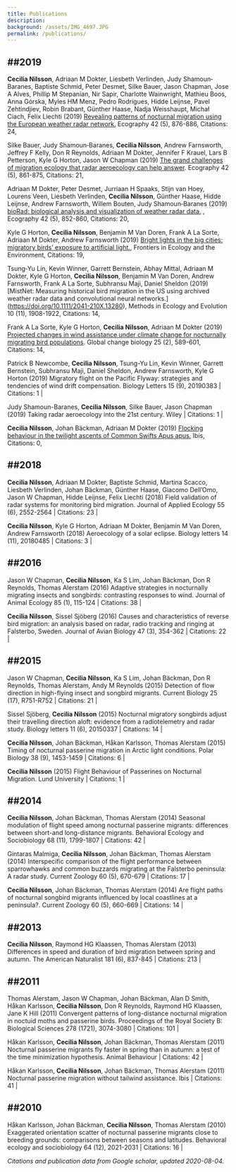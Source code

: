 ```yaml
---
title: Publications
description: 
background: /assets/IMG_4697.JPG
permalink: /publications/
---
```


<script type='text/javascript' src='https://d1bxh8uas1mnw7.cloudfront.net/assets/embed.js'></script>
  
##2019  
-----
  
**Cecilia Nilsson**, Adriaan M Dokter, Liesbeth Verlinden, Judy Shamoun‐Baranes, Baptiste Schmid, Peter Desmet, Silke Bauer, Jason Chapman, Jose A Alves, Phillip M Stepanian, Nir Sapir, Charlotte Wainwright, Mathieu Boos, Anna Górska, Myles HM Menz, Pedro Rodrigues, Hidde Leijnse, Pavel Zehtindjiev, Robin Brabant, Günther Haase, Nadja Weisshaupt, Michał Ciach, Felix Liechti (2019) [Revealing patterns of nocturnal migration using the European weather radar network.](https://onlinelibrary.wiley.com/doi/epdf/10.1111/ecog.04003) Ecography 42 (5), 876-886,  Citations: 24,  <span data-badge-popover="right" data-badge-type="4" data-doi="10.1111/ecog.04003" data-hide-no-mentions="true" data-hide-less-than="10" class="altmetric-embed"></span>
  
Silke Bauer, Judy Shamoun‐Baranes, **Cecilia Nilsson**, Andrew Farnsworth, Jeffrey F Kelly, Don R Reynolds, Adriaan M Dokter, Jennifer F Krauel, Lars B Petterson, Kyle G Horton, Jason W Chapman (2019) 
[The grand challenges of migration ecology that radar aeroecology can help answer](https://onlinelibrary.wiley.com/doi/epdf/10.1111/ecog.04083). 
Ecography 42 (5), 861-875, Citations: 21, 
<span data-badge-popover="right" data-badge-type="4" data-doi="10.1111/ecog.04083" data-hide-no-mentions="true" data-hide-less-than="10" class="altmetric-embed"></span>
  
Adriaan M Dokter, Peter Desmet, Jurriaan H Spaaks, Stijn van Hoey, Lourens Veen, Liesbeth Verlinden, **Cecilia Nilsson**, Günther Haase, Hidde Leijnse, Andrew Farnsworth, Willem Bouten, Judy Shamoun‐Baranes (2019) 
[bioRad: biological analysis and visualization of weather radar data.](https://onlinelibrary.wiley.com/doi/abs/10.1111/ecog.04028)
, Ecography 42 (5), 852-860, Citations: 20, 
<span data-badge-popover="right" data-badge-type="4" data-doi="10.1111/ecog.04028" data-hide-no-mentions="true" data-hide-less-than="10" class="altmetric-embed"></span>
  
Kyle G Horton, **Cecilia Nilsson**, Benjamin M Van Doren, Frank A La Sorte, Adriaan M Dokter, Andrew Farnsworth (2019) [Bright lights in the big cities: migratory birds’ exposure to artificial light.](https://doi.org/10.1002/fee.2029),  Frontiers in Ecology and the Environment,  Citations: 19, 
<span data-badge-popover="right" data-badge-type="4" data-doi="10.1002/fee.2029" data-hide-no-mentions="true" data-hide-less-than="10" class="altmetric-embed"></span>
  
Tsung‐Yu Lin, Kevin Winner, Garrett Bernstein, Abhay Mittal, Adriaan M Dokter, Kyle G Horton, **Cecilia Nilsson**, Benjamin M Van Doren, Andrew Farnsworth, Frank A La Sorte, Subhransu Maji, Daniel Sheldon (2019) [MistNet: Measuring historical bird migration in the US using archived weather radar data and convolutional neural networks.] (https://doi.org/10.1111/2041-210X.13280), Methods in Ecology and Evolution 10 (11), 1908-1922, Citations: 14,  
<span data-badge-popover="right" data-badge-type="4" data-doi="10.1111/2041-210X.13280" data-hide-no-mentions="true" data-hide-less-than="10" class="altmetric-embed"></span>
  
Frank A La Sorte, Kyle G Horton, **Cecilia Nilsson**, Adriaan M Dokter (2019) 
[Projected changes in wind assistance under climate change for nocturnally migrating bird populations](https://par.nsf.gov/servlets/purl/10092560). 
Global change biology 25 (2), 589-601, Citations: 14,  <span data-badge-popover="right" data-badge-type="4" data-doi="10.1111/gcb.14531" data-hide-no-mentions="true" data-hide-less-than="10" class="altmetric-embed"></span>
  
Patrick B Newcombe, **Cecilia Nilsson**, Tsung-Yu Lin, Kevin Winner, Garrett Bernstein, Subhransu Maji, Daniel Sheldon, Andrew Farnsworth, Kyle G Horton (2019) Migratory flight on the Pacific Flyway: strategies and tendencies of wind drift compensation. Biology Letters 15 (9), 20190383 | Citations: 1 | <span data-badge-popover="right" data-badge-type="4" data-doi="10.1111/ecog.04003" data-hide-no-mentions="true" data-hide-less-than="10" class="altmetric-embed"></span>
  
Judy Shamoun-Baranes, **Cecilia Nilsson**, Silke Bauer, Jason Chapman (2019) Taking radar aeroecology into the 21st century. Wiley | Citations: 1 | <span data-badge-popover="right" data-badge-type="4" data-doi="10.1111/ecog.04003" data-hide-no-mentions="true" data-hide-less-than="10" class="altmetric-embed"></span>
  
**Cecilia Nilsson**, Johan Bäckman, Adriaan M Dokter (2019) [Flocking behaviour in the twilight ascents of Common Swifts Apus apus.](https://doi.org/10.1111/ibi.12704) Ibis,  Citations: 0,  <span data-badge-popover="right" data-badge-type="4" data-doi="10.1111/ibi.12704" data-hide-no-mentions="true" data-hide-less-than="10" class="altmetric-embed"></span>
  
##2018  
-----
  
**Cecilia Nilsson**, Adriaan M Dokter, Baptiste Schmid, Martina Scacco, Liesbeth Verlinden, Johan Bäckman, Günther Haase, Giacomo Dell’Omo, Jason W Chapman, Hidde Leijnse, Felix Liechti (2018) Field validation of radar systems for monitoring bird migration. Journal of Applied Ecology 55 (6), 2552-2564 | Citations: 23 | <span data-badge-popover="right" data-badge-type="4" data-doi="10.1111/ecog.04003" data-hide-no-mentions="true" data-hide-less-than="10" class="altmetric-embed"></span>
  
**Cecilia Nilsson**, Kyle G Horton, Adriaan M Dokter, Benjamin M Van Doren, Andrew Farnsworth (2018) Aeroecology of a solar eclipse. Biology letters 14 (11), 20180485 | Citations: 3 | <span data-badge-popover="right" data-badge-type="4" data-doi="10.1111/ecog.04003" data-hide-no-mentions="true" data-hide-less-than="10" class="altmetric-embed"></span>
   
##2016  
-----
  
Jason W Chapman, **Cecilia Nilsson**, Ka S Lim, Johan Bäckman, Don R Reynolds, Thomas Alerstam (2016) Adaptive strategies in nocturnally migrating insects and songbirds: contrasting responses to wind. Journal of Animal Ecology 85 (1), 115-124 | Citations: 38 | <span data-badge-popover="right" data-badge-type="4" data-doi="10.1111/ecog.04003" data-hide-no-mentions="true" data-hide-less-than="10" class="altmetric-embed"></span>
  
**Cecilia Nilsson**, Sissel Sjöberg (2016) Causes and characteristics of reverse bird migration: an analysis based on radar, radio tracking and ringing at Falsterbo, Sweden. Journal of Avian Biology 47 (3), 354-362 | Citations: 22 | <span data-badge-popover="right" data-badge-type="4" data-doi="10.1111/ecog.04003" data-hide-no-mentions="true" data-hide-less-than="10" class="altmetric-embed"></span>
     
##2015  
-----
  
Jason W Chapman, **Cecilia Nilsson**, Ka S Lim, Johan Bäckman, Don R Reynolds, Thomas Alerstam, Andy M Reynolds (2015) Detection of flow direction in high-flying insect and songbird migrants. Current Biology 25 (17), R751-R752 | Citations: 21 | <span data-badge-popover="right" data-badge-type="4" data-doi="10.1111/ecog.04003" data-hide-no-mentions="true" data-hide-less-than="10" class="altmetric-embed"></span>
  
Sissel Sjöberg, **Cecilia Nilsson** (2015) Nocturnal migratory songbirds adjust their travelling direction aloft: evidence from a radiotelemetry and radar study. Biology letters 11 (6), 20150337 | Citations: 14 | <span data-badge-popover="right" data-badge-type="4" data-doi="10.1111/ecog.04003" data-hide-no-mentions="true" data-hide-less-than="10" class="altmetric-embed"></span>
  
**Cecilia Nilsson**, Johan Bäckman, Håkan Karlsson, Thomas Alerstam (2015) Timing of nocturnal passerine migration in Arctic light conditions. Polar Biology 38 (9), 1453-1459 | Citations: 6 | <span data-badge-popover="right" data-badge-type="4" data-doi="10.1111/ecog.04003" data-hide-no-mentions="true" data-hide-less-than="10" class="altmetric-embed"></span>
  
**Cecilia Nilsson** (2015) Flight Behaviour of Passerines on Nocturnal Migration. Lund University | Citations: 1 | <span data-badge-popover="right" data-badge-type="4" data-doi="10.1111/ecog.04003" data-hide-no-mentions="true" data-hide-less-than="10" class="altmetric-embed"></span>
  
##2014  
-----
  
**Cecilia Nilsson**, Johan Bäckman, Thomas Alerstam (2014) Seasonal modulation of flight speed among nocturnal passerine migrants: differences between short-and long-distance migrants. Behavioral Ecology and Sociobiology 68 (11), 1799-1807 | Citations: 42 | <span data-badge-popover="right" data-badge-type="4" data-doi="10.1111/ecog.04003" data-hide-no-mentions="true" data-hide-less-than="10" class="altmetric-embed"></span>
  
Gintaras Malmiga, **Cecilia Nilsson**, Johan Bäckman, Thomas Alerstam (2014) Interspecific comparison of the flight performance between sparrowhawks and common buzzards migrating at the Falsterbo peninsula: A radar study. Current Zoology 60 (5), 670-679 | Citations: 17 | <span data-badge-popover="right" data-badge-type="4" data-doi="10.1111/ecog.04003" data-hide-no-mentions="true" data-hide-less-than="10" class="altmetric-embed"></span>
  
**Cecilia Nilsson**, Johan Bäckman, Thomas Alerstam (2014) Are flight paths of nocturnal songbird migrants influenced by local coastlines at a peninsula?. Current Zoology 60 (5), 660-669 | Citations: 14 | <span data-badge-popover="right" data-badge-type="4" data-doi="10.1111/ecog.04003" data-hide-no-mentions="true" data-hide-less-than="10" class="altmetric-embed"></span>
     
##2013  
-----
  
**Cecilia Nilsson**, Raymond HG Klaassen, Thomas Alerstam (2013) Differences in speed and duration of bird migration between spring and autumn. The American Naturalist 181 (6), 837-845 | Citations: 213 | <span data-badge-popover="right" data-badge-type="4" data-doi="10.1111/ecog.04003" data-hide-no-mentions="true" data-hide-less-than="10" class="altmetric-embed"></span>
  
##2011  
-----
  
Thomas Alerstam, Jason W Chapman, Johan Bäckman, Alan D Smith, Håkan Karlsson, **Cecilia Nilsson**, Don R Reynolds, Raymond HG Klaassen, Jane K Hill (2011) Convergent patterns of long-distance nocturnal migration in noctuid moths and passerine birds. Proceedings of the Royal Society B: Biological Sciences 278 (1721), 3074-3080 | Citations: 101 | <span data-badge-popover="right" data-badge-type="4" data-doi="10.1111/ecog.04003" data-hide-no-mentions="true" data-hide-less-than="10" class="altmetric-embed"></span>
  
Håkan Karlsson, **Cecilia Nilsson**, Johan Bäckman, Thomas Alerstam (2011) Nocturnal passerine migrants fly faster in spring than in autumn: a test of the time minimization hypothesis. Animal Behaviour | Citations: 42 |<span data-badge-popover="right" data-badge-type="4" data-doi="10.1111/ecog.04003" data-hide-no-mentions="true" data-hide-less-than="10" class="altmetric-embed"></span>
  
Håkan Karlsson, **Cecilia Nilsson**, Johan Bäckman, Thomas Alerstam (2011) Nocturnal passerine migration without tailwind assistance. Ibis | Citations: 41 | <span data-badge-popover="right" data-badge-type="4" data-doi="10.1111/ecog.04003" data-hide-no-mentions="true" data-hide-less-than="10" class="altmetric-embed"></span>
    
##2010  
-----
  
Håkan Karlsson, Johan Bäckman, **Cecilia Nilsson**, Thomas Alerstam (2010) Exaggerated orientation scatter of nocturnal passerine migrants close to breeding grounds: comparisons between seasons and latitudes. Behavioral ecology and sociobiology 64 (12), 2021-2031 | Citations: 16 | <span data-badge-popover="right" data-badge-type="4" data-doi="10.1111/ecog.04003" data-hide-no-mentions="true" data-hide-less-than="10" class="altmetric-embed"></span>
  
<p><em>Citations and publication data from Google scholar, updated 2020-08-04. </em></p>


